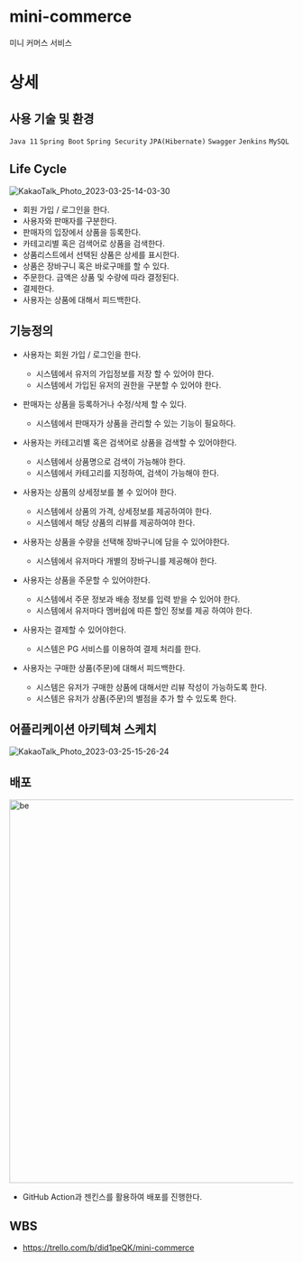 # mini-commerce
미니 커머스 서비스

# 상세
## 사용 기술 및 환경
`Java 11`
`Spring Boot`
`Spring Security`
`JPA(Hibernate)`
`Swagger`
`Jenkins`
`MySQL`

## Life Cycle
![KakaoTalk_Photo_2023-03-25-14-03-30](https://user-images.githubusercontent.com/63723145/227697366-22618a27-c325-4e63-aeec-daad627bf49b.jpeg)
- 회원 가입 / 로그인을 한다.
- 사용자와 판매자를 구분한다.
- 판매자의 입장에서 상품을 등록한다.
- 카테고리별 혹은 검색어로 상품을 검색한다.
- 상품리스트에서 선택된 상품은 상세를 표시한다.
- 상품은 장바구니 혹은 바로구매를 할 수 있다.
- 주문한다. 금액은 상품 및 수량에 따라 결정된다.
- 결제한다.
- 사용자는 상품에 대해서 피드백한다.

## 기능정의
- 사용자는 회원 가입 / 로그인을 한다.
  - 시스템에서 유저의 가입정보를 저장 할 수 있어야 한다. 
  - 시스템에서 가입된 유저의 권한을 구분할 수 있어야 한다.
  
- 판매자는 상품을 등록하거나 수정/삭제 할 수 있다.
  - 시스템에서 판매자가 상품을 관리할 수 있는 기능이 필요하다.

- 사용자는 카테고리별 혹은 검색어로 상품을 검색할 수 있어야한다.
  - 시스템에서 상품명으로 검색이 가능해야 한다.
  - 시스템에서 카테고리를 지정하여, 검색이 가능해야 한다.
  
- 사용자는 상품의 상세정보를 볼 수 있어야 한다.
  - 시스템에서 상품의 가격, 상세정보를 제공하여야 한다.
  - 시스템에서 해당 상품의 리뷰를 제공하여야 한다.

- 사용자는 상품을 수량을 선택해 장바구니에 담을 수 있어야한다.
  - 시스템에서 유저마다 개별의 장바구니를 제공해야 한다.

- 사용자는 상품을 주문할 수 있어야한다.
  - 시스템에서 주문 정보과 배송 정보를 입력 받을 수 있어야 한다.
  - 시스템에서 유저마다 멤버쉽에 따른 할인 정보를 제공 하여야 한다.
  
- 사용자는 결제할 수 있어야한다. 
  - 시스템은 PG 서비스를 이용하여 결제 처리를 한다.
  
- 사용자는 구매한 상품(주문)에 대해서 피드백한다.
  - 시스템은 유저가 구매한 상품에 대해서만 리뷰 작성이 가능하도록 한다.
  - 시스템은 유저가 상품(주문)의 별점을 추가 할 수 있도록 한다.
  
## 어플리케이션 아키텍쳐 스케치
![KakaoTalk_Photo_2023-03-25-15-26-24](https://user-images.githubusercontent.com/63723145/227700848-5df4b3da-c6c5-4c83-88f5-036832bc8be8.jpeg)


## 배포
<img width="680" alt="be" src="https://user-images.githubusercontent.com/63723145/227700741-edf759f7-2f53-470c-a435-fea484d72b26.png">

- GitHub Action과 젠킨스를 활용하여 배포를 진행한다.

## WBS
- https://trello.com/b/did1peQK/mini-commerce

